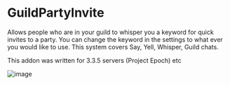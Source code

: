 # GuildPartyInvite

Allows people who are in your guild to whisper you a keyword for quick invites to a party. You can change the keyword in the settings to what ever you would like to use. This system covers Say, Yell, Whisper, Guild chats. 

This addon was written for 3.3.5 servers (Project Epoch) etc

![image](https://github.com/Shadowtoots/GuildPartyInvite/assets/161180239/3d5f1619-8859-473b-9e7e-4fea3bbfe7ae)
